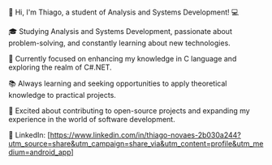 👋 Hi, I'm Thiago, a student of Analysis and Systems Development! 💻

🎓 Studying Analysis and Systems Development, passionate about problem-solving, and constantly learning about new technologies.

🚀 Currently focused on enhancing my knowledge in C language and exploring the realm of C#.NET.

📚 Always learning and seeking opportunities to apply theoretical knowledge to practical projects.

🌱 Excited about contributing to open-source projects and expanding my experience in the world of software development.

🔗 LinkedIn: [https://www.linkedin.com/in/thiago-novaes-2b030a244?utm_source=share&utm_campaign=share_via&utm_content=profile&utm_medium=android_app]
